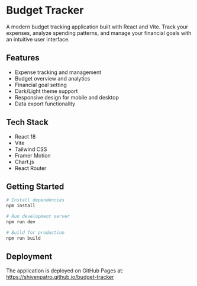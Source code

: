 # Budget Tracker

A modern budget tracking application built with React and Vite. Track your expenses, analyze spending patterns, and manage your financial goals with an intuitive user interface.

## Features

- Expense tracking and management
- Budget overview and analytics
- Financial goal setting
- Dark/Light theme support
- Responsive design for mobile and desktop
- Data export functionality

## Tech Stack

- React 18
- Vite
- Tailwind CSS
- Framer Motion
- Chart.js
- React Router

## Getting Started

```bash
# Install dependencies
npm install

# Run development server
npm run dev

# Build for production
npm run build
```

## Deployment

The application is deployed on GitHub Pages at: https://shivenpatro.github.io/budget-tracker
